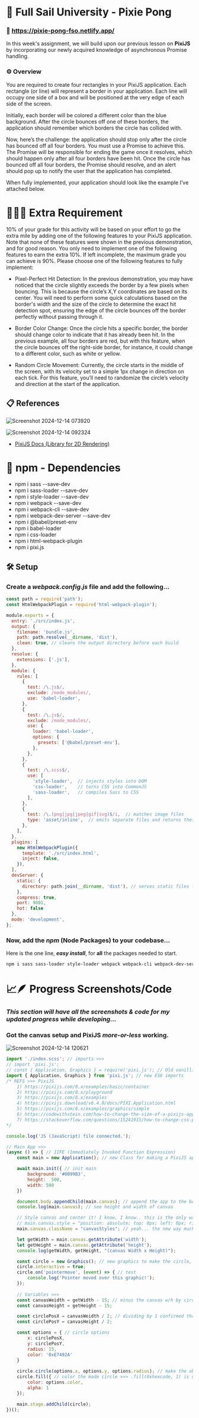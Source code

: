 # 📝 Full Sail University - Pixie Pong

### 🔗 https://pixie-pong-fso.netlify.app/

In this week's assignment, we will build upon our previous lesson on **PixiJS** by incorporating our newly acquired knowledge of asynchronous Promise handling.

### ⚙️ Overview

You are required to create four rectangles in your PixiJS application. Each rectangle (or line) will represent a border in your application. Each line will occupy one side of a box and will be positioned at the very edge of each side of the screen.

Initially, each border will be colored a different color than the blue background. After the circle bounces off one of these borders, the application should remember which borders the circle has collided with.

Now, here’s the challenge: the application should stop only after the circle has bounced off all four borders. You must use a Promise to achieve this. The Promise will be responsible for ending the game once it resolves, which should happen only after all four borders have been hit. Once the circle has bounced off all four borders, the Promise should resolve, and an alert should pop up to notify the user that the application has completed.

When fully implemented, your application should look like the example I’ve attached below.

# 💯🚀🎯 Extra Requirement

10% of your grade for this activity will be based on your effort to go the extra mile by adding one of the following features to your PixiJS application. Note that none of these features were shown in the previous demonstration, and for good reason. You only need to implement one of the following features to earn the extra 10%. If left incomplete, the maximum grade you can achieve is 90%. Please choose one of the following features to fully implement:

- Pixel-Perfect Hit Detection: In the previous demonstration, you may have noticed that the circle slightly exceeds the border by a few pixels when bouncing. This is because the circle’s X,Y coordinates are based on its center. You will need to perform some quick calculations based on the border's width and the size of the circle to determine the exact hit detection spot, ensuring the edge of the circle bounces off the border perfectly without passing through it.

- Border Color Change: Once the circle hits a specific border, the border should change color to indicate that it has already been hit. In the previous example, all four borders are red, but with this feature, when the circle bounces off the right-side border, for instance, it could change to a different color, such as white or yellow.

- Random Circle Movement: Currently, the circle starts in the middle of the screen, with its velocity set to a simple 1px change in direction on each tick. For this feature, you’ll need to randomize the circle’s velocity and direction at the start of the application.

## 📋 References

![Screenshot 2024-12-14 073920](https://github.com/user-attachments/assets/b975b15a-4af5-4ac3-aa2c-5fb2a68c3c46)

![Screenshot 2024-12-14 092324](https://github.com/user-attachments/assets/0fd54ef8-4d7a-4be1-9e3e-815b23678e5a)
- [PixiJS Docs (Library for 2D Rendering)](https://pixijs.com/8.x/guides)

# 🔗 npm - Dependencies

- npm i sass --save-dev
- npm i sass-loader --save-dev
- npm i style-loader --save-dev
- npm i webpack --save-dev
- npm i webpack-cli --save-dev
- npm i webpack-dev-server --save-dev
- npm i @babel/preset-env
- npm i babel-loader
- npm i css-loader
- npm i html-webpack-plugin
- npm i pixi.js

## 🛠️ Setup 

### Create a _webpack.config.js_ file and add the following...
```js
const path = require('path');
const HtmlWebpackPlugin = require('html-webpack-plugin');

module.exports = {
  entry: './src/index.js',
  output: {
    filename: 'bundle.js',
    path: path.resolve(__dirname, 'dist'),
    clean: true, // cleans the output directory before each build
  },
  resolve: {
    extensions: ['.js'],
  },
  module: {
    rules: [
      {
        test: /\.js$/,
        exclude: /node_modules/,
        use: 'babel-loader',
      },
      {
        test: /\.js$/,
        exclude: /node_modules/,
        use: {
          loader: 'babel-loader',
          options: {
            presets: ['@babel/preset-env'],
          },
        },
      },
      {
        test: /\.scss$/,
        use: [
          'style-loader',  // injects styles into DOM
          'css-loader',    // turns CSS into CommonJS
          'sass-loader',   // compiles Sass to CSS
        ],
      },
      {
        test: /\.(png|jpg|jpeg|gif|svg)$/i,  // matches image files
        type: 'asset/inline',  // emits separate files and returns their URLs
      },
    ],
  },
  plugins: [
    new HtmlWebpackPlugin({
      template: './src/index.html',
      inject: false,
    }),
  ],
  devServer: {
    static: {
      directory: path.join(__dirname, 'dist'), // serves static files from the 'dist' directory
    },
    compress: true,
    port: 9001,
    hot: false
  },
  mode: 'development',
};
```
### Now, add the _npm_ **(Node Packages)** to your codebase...
Here is the one line, **_easy install_**, for **all** the packages needed to start.
```bash
npm i sass sass-loader style-loader webpack webpack-cli webpack-dev-server @babel/preset-env babel-loader css-loader html-webpack-plugin --save-dev
```

# 📈🪶 Progress Screenshots/Code
### _This section will have all the screenshots & code for my updated progress while developing..._

### Got the canvas setup and PixiJS _more-or-less_ working.  

![Screenshot 2024-12-14 120621](https://github.com/user-attachments/assets/88f5bc99-2cd0-480a-a1a2-1917f5d54bbd)
```js
import './index.scss'; // imports >>>
// import 'pixi.js';
// const { Application, Graphics } = require('pixi.js'); // Old vanillia JS
import { Application, Graphics } from 'pixi.js'; // new ES6 imports
/* REFS >>> PixiJS
    1) https://pixijs.com/8.x/examples/basic/container
    2) https://pixijs.com/8.x/playground
    3) https://pixijs.com/8.x/examples
    4) https://pixijs.download/v6.4.0/docs/PIXI.Application.html
    5) https://pixijs.com/8.x/examples/graphics/simple
    6) https://codewithstein.com/how-to-change-the-size-of-a-pixijs-application/
    7) https://stackoverflow.com/questions/15241915/how-to-change-css-property-using-javascript
*/

console.log('JS (JavaScript) file connected.');

// Main App >>> 
(async () => { // IIFE (Immediately Invoked Function Expression)
    const main = new Application(); // new Class for making a PixiJS app

    await main.init({ // init main
        background: '#0099B3',
        height:  500,
        width: 500
    })

    document.body.appendChild(main.canvas); // append the app to the body element, the application
    console.log(main.canvas); // see height and width of canvas

    // Style canvas and center it! I know, I know.. this is the only way I could find to do so... 
    // main.canvas.style = "position: absolute; top: 0px; left: 0px; right: 0px; bottom: 0px; margin: auto; box-shadow: blue 0px 0px 0px 2px inset, rgb(255, 255, 255) 10px -10px 0px -3px, rgb(31, 193, 27) 10px -10px, rgb(255, 255, 255) 20px -20px 0px -3px, rgb(255, 217, 19) 20px -20px, rgb(255, 255, 255) 30px -30px 0px -3px, rgb(255, 156, 85) 30px -30px, rgb(255, 255, 255) 40px -40px 0px -3px, rgb(255, 85, 85) 40px -40px;";
    main.canvas.className = "canvasStyles"; // yeah... the new way much better hahaha

    let getWidth = main.canvas.getAttribute('width');
    let getHeight = main.canvas.getAttribute('height');
    console.log(getWidth, getHeight, "(canvas Width x Height)");

    const circle = new Graphics(); // new graphics to make the circle, the Class w/ objects
    circle.interactive = true;
    circle.on('pointermove', (event) => { // test
        console.log('Pointer moved over this graphic!');
    });
    
    // Variables >>>
    const canvasWeidth = getWidth - 15; // minus the canvas w/h by circle radius
    const canvasHeight = getHeight - 15;

    const circlePosX = canvasWeidth / 2; // dividing by 1 confirmed that circle radius won't pass the canvas
    const circlePosY = canvasHeight / 2;

    const options = { // circle options
        x: circlePosX,
        y: circlePosY,
        radius: 15,
        color: '0xE7492A'
    }
    
    circle.circle(options.x, options.y, options.radius); // make the object/graphics (x, y, radius)
    circle.fill({ // color the made circle >>> .fill(0xhexcode, 1) is deprecated
        color: options.color,
        alpha: 1
    });

    main.stage.addChild(circle);
})();
```